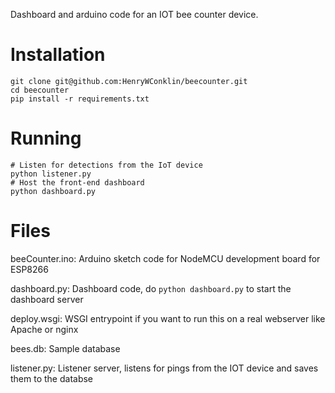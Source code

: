 Dashboard and arduino code for an IOT bee counter device.

# Installation

```
git clone git@github.com:HenryWConklin/beecounter.git
cd beecounter
pip install -r requirements.txt
```

# Running
```
# Listen for detections from the IoT device
python listener.py
# Host the front-end dashboard
python dashboard.py
```

# Files

beeCounter.ino: Arduino sketch code for NodeMCU development board for ESP8266

dashboard.py: Dashboard code, do `python dashboard.py` to start the dashboard server

deploy.wsgi: WSGI entrypoint if you want to run this on a real webserver like Apache or nginx

bees.db: Sample database

listener.py: Listener server, listens for pings from the IOT device and saves them to the databse
